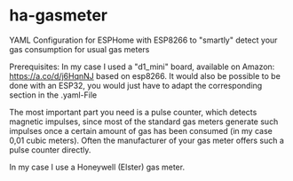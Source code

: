 # ha-gasmeter
YAML Configuration for ESPHome with ESP8266 to "smartly" detect your gas consumption for usual gas meters

Prerequisites:
In my case I used a "d1_mini" board, available on Amazon: https://a.co/d/j6HqnNJ based on esp8266.
It would also be possible to be done with an ESP32, you would just have to adapt the corresponding section in the .yaml-File

The most important part you need is a pulse counter, which detects magnetic impulses, since most of the standard gas meters generate such impulses once a certain amount of gas has been consumed (in my case 0,01 cubic meters).
Often the manufacturer of your gas meter offers such a pulse counter directly.

In my case I use a Honeywell (Elster) gas meter.
